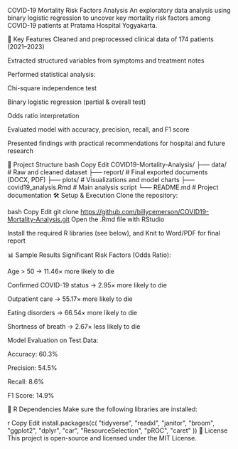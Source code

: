 COVID-19 Mortality Risk Factors Analysis
An exploratory data analysis using binary logistic regression to uncover key mortality risk factors among COVID-19 patients at Pratama Hospital Yogyakarta.

🚀 Key Features
Cleaned and preprocessed clinical data of 174 patients (2021–2023)

Extracted structured variables from symptoms and treatment notes

Performed statistical analysis:

Chi-square independence test

Binary logistic regression (partial & overall test)

Odds ratio interpretation

Evaluated model with accuracy, precision, recall, and F1 score

Presented findings with practical recommendations for hospital and future research

📂 Project Structure
bash
Copy
Edit
COVID19-Mortality-Analysis/
├── data/                 # Raw and cleaned dataset
├── report/               # Final exported documents (DOCX, PDF)
├── plots/                # Visualizations and model charts
├── covid19_analysis.Rmd  # Main analysis script
└── README.md             # Project documentation
🛠️ Setup & Execution
Clone the repository:

bash
Copy
Edit
git clone https://github.com/billycemerson/COVID19-Mortality-Analysis.git
Open the .Rmd file with RStudio

Install the required R libraries (see below), and Knit to Word/PDF for final report

📊 Sample Results
Significant Risk Factors (Odds Ratio):

Age > 50 → 11.46× more likely to die

Confirmed COVID-19 status → 2.95× more likely to die

Outpatient care → 55.17× more likely to die

Eating disorders → 66.54× more likely to die

Shortness of breath → 2.67× less likely to die

Model Evaluation on Test Data:

Accuracy: 60.3%

Precision: 54.5%

Recall: 8.6%

F1 Score: 14.9%

🧩 R Dependencies
Make sure the following libraries are installed:

r
Copy
Edit
install.packages(c(
  "tidyverse", "readxl", "janitor", "broom", "ggplot2",
  "dplyr", "car", "ResourceSelection", "pROC", "caret"
))
📄 License
This project is open-source and licensed under the MIT License.

